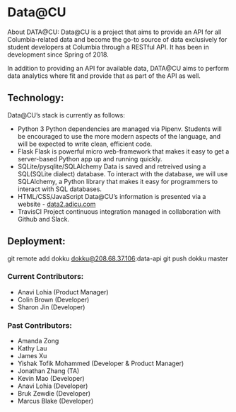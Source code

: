 # Data@CU

About DATA@CU: Data@CU is a project that aims to provide an API for all Columbia-related data and become the go-to source of data exclusively for student developers at Columbia through a RESTful API. It has been in development since Spring of 2018.

In addition to providing an API for available data, DATA@CU aims to perform data analytics where fit and provide that as part of the API as well.

## Technology:

Data@CU’s stack is currently as follows:

- Python 3
    Python dependencies are managed via Pipenv. Students will be encouraged to use the more modern aspects of the language,       and will be expected to write clean, efficient code.
- Flask
    Flask is powerful micro web-framework that makes it easy to get a server-based Python app up and running quickly.
- SQLite/pysqlite/SQLAlchemy
    Data is saved and retreived using a SQL(SQLite dialect) database. To interact with the database, we will use SQLAlchemy, a     Python library that makes it easy for programmers to interact with SQL databases.
- HTML/CSS/JavaScript
    Data@CU’s information is presented via a website - [data2.adicu.com](data2.adicu.com)
- TravisCI
    Project continuous integration managed in collaboration with Github and Slack.
  
## Deployment:
git remote add dokku dokku@208.68.37.106:data-api
git push dokku master

### Current Contributors:
- Anavi Lohia (Product Manager)
- Colin Brown (Developer)
- Sharon Jin (Developer)

### Past Contributors: 
- Amanda Zong
- Kathy Lau
- James Xu
- Yishak Tofik Mohammed (Developer & Product Manager)
- Jonathan Zhang (TA)
- Kevin Mao (Developer)
- Anavi Lohia (Developer)
- Bruk Zewdie (Developer)
- Marcus Blake (Developer)
